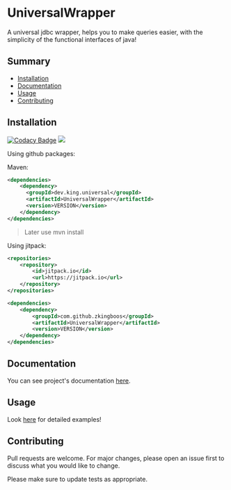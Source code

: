 # UniversalWrapper
A universal jdbc wrapper, 
helps you to make queries easier, with the simplicity of the functional interfaces of java!

## Summary
* [Installation](#installation)
* [Documentation](#documentation)
* [Usage](#usage)
* [Contributing](#contributing)

## Installation
[![Codacy Badge](https://api.codacy.com/project/badge/Grade/4a7c0edf2e6846a6960d7dbb14b7a30d)](https://app.codacy.com/manual/zkingboos/UniversalWrapper?utm_source=github.com&utm_medium=referral&utm_content=zkingboos/UniversalWrapper&utm_campaign=Badge_Grade_Settings)
[![](https://jitpack.io/v/zkingboos/UniversalWrapper.svg)](https://jitpack.io/#zkingboos/UniversalWrapper)

Using github packages: 

Maven:
```xml
<dependencies>
    <dependency>
      <groupId>dev.king.universal</groupId>
      <artifactId>UniversalWrapper</artifactId>
      <version>VERSION</version>
    </dependency>
</dependencies>
```
> Later use mvn install

Using jitpack: 
```xml
<repositories>
    <repository>
        <id>jitpack.io</id>
	    <url>https://jitpack.io</url>
	</repository>
</repositories>

<dependencies>
    <dependency>
        <groupId>com.github.zkingboos</groupId>
	    <artifactId>UniversalWrapper</artifactId>
	    <version>VERSION</version>
    </dependency>
</dependencies>
```

## Documentation
You can see project's documentation [here](https://zkingboos.github.io/UniversalWrapper).

## Usage
Look [here](https://github.com/zkingboos/UniversalWrapper/tree/master/src/test) for detailed examples!

## Contributing
Pull requests are welcome. For major changes, please open an issue first to discuss what you would like to change.

Please make sure to update tests as appropriate.
